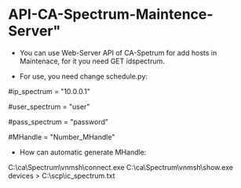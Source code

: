 # API-CA-Spectrum-Maintence-Server" 

* You can use Web-Server API of CA-Spetrum for add hosts in Maintenace, for it you need GET idspectrum.


- For use, you need change schedule.py:


\#ip_spectrum = "10.0.0.1"

\#user_spectrum = "user"

\#pass_spectrum = "password"

\#MHandle = "Number_MHandle"

* How can automatic generate MHandle:

C:\ca\Spectrum\vnmsh\connect.exe
C:\ca\Spectrum\vnmsh\show.exe devices > C:\scp\ic_spectrum.txt



